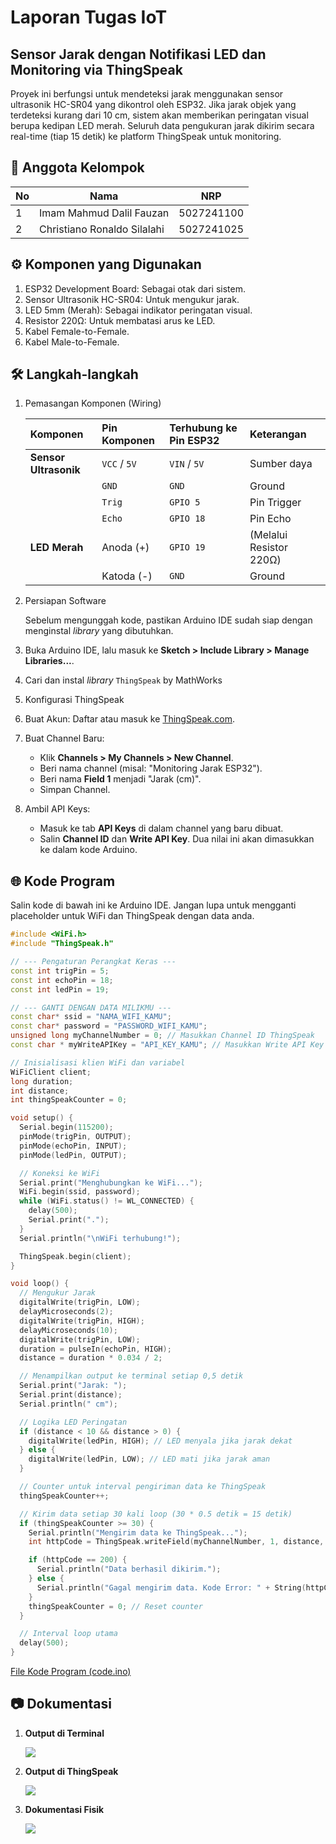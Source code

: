 # Laporan Tugas IoT
## Sensor Jarak dengan Notifikasi LED dan Monitoring via ThingSpeak
Proyek ini berfungsi untuk mendeteksi jarak menggunakan sensor ultrasonik HC-SR04 yang dikontrol oleh ESP32. Jika jarak objek yang terdeteksi kurang dari 10 cm, sistem akan memberikan peringatan visual berupa kedipan LED merah. Seluruh data pengukuran jarak dikirim secara real-time (tiap 15 detik) ke platform ThingSpeak untuk monitoring.

## 👥 Anggota Kelompok

| No | Nama                   | NRP         |
|----|------------------------|-------------|
| 1  | Imam Mahmud Dalil Fauzan     | 5027241100 |
| 2  | Christiano Ronaldo Silalahi| 5027241025         |

## ⚙️ Komponen yang Digunakan
1. ESP32 Development Board: Sebagai otak dari sistem.
2. Sensor Ultrasonik HC-SR04: Untuk mengukur jarak.
3. LED 5mm (Merah): Sebagai indikator peringatan visual.
4. Resistor 220Ω: Untuk membatasi arus ke LED.
6. Kabel Female-to-Female.
7. Kabel Male-to-Female.

## 🛠️ Langkah-langkah
1. Pemasangan Komponen (Wiring)

    | Komponen          | Pin Komponen | Terhubung ke Pin ESP32 | Keterangan                 |
    | :---------------- | :----------- | :--------------------- | :------------------------- |
    | **Sensor Ultrasonik** | `VCC` /  `5V`  | `VIN` / `5V`             | Sumber daya                |
    |                   | `GND`        | `GND`                  | Ground                     |
    |                   | `Trig`       | `GPIO 5`               | Pin Trigger                |
    |                   | `Echo`       | `GPIO 18`              | Pin Echo                   |
    | **LED Merah** | Anoda (+)    | `GPIO 19`              | (Melalui Resistor 220Ω)    |
    |                   | Katoda (-)   | `GND`                  | Ground                     |

2. Persiapan Software

    Sebelum mengunggah kode, pastikan Arduino IDE sudah siap dengan menginstal *library* yang dibutuhkan.
3. Buka Arduino IDE, lalu masuk ke **Sketch > Include Library > Manage Libraries...**.
4. Cari dan instal *library* `ThingSpeak` by MathWorks

5. Konfigurasi ThingSpeak
6. Buat Akun: Daftar atau masuk ke [ThingSpeak.com](https://thingspeak.com/).
7. Buat Channel Baru:
    - Klik **Channels > My Channels > New Channel**.
    - Beri nama channel (misal: "Monitoring Jarak ESP32").
    - Beri nama **Field 1** menjadi "Jarak (cm)".
    - Simpan Channel.
8. Ambil API Keys:
    - Masuk ke tab **API Keys** di dalam channel yang baru dibuat.
    - Salin **Channel ID** dan **Write API Key**. Dua nilai ini akan dimasukkan ke dalam kode Arduino.

## 🌐 Kode Program
Salin kode di bawah ini ke Arduino IDE. Jangan lupa untuk mengganti placeholder untuk WiFi dan ThingSpeak dengan data anda.

```cpp
#include <WiFi.h>
#include "ThingSpeak.h"

// --- Pengaturan Perangkat Keras ---
const int trigPin = 5;
const int echoPin = 18;
const int ledPin = 19;

// --- GANTI DENGAN DATA MILIKMU ---
const char* ssid = "NAMA_WIFI_KAMU";
const char* password = "PASSWORD_WIFI_KAMU";
unsigned long myChannelNumber = 0; // Masukkan Channel ID ThingSpeak
const char * myWriteAPIKey = "API_KEY_KAMU"; // Masukkan Write API Key

// Inisialisasi klien WiFi dan variabel
WiFiClient client;
long duration;
int distance;
int thingSpeakCounter = 0;

void setup() {
  Serial.begin(115200);
  pinMode(trigPin, OUTPUT);
  pinMode(echoPin, INPUT);
  pinMode(ledPin, OUTPUT);

  // Koneksi ke WiFi
  Serial.print("Menghubungkan ke WiFi...");
  WiFi.begin(ssid, password);
  while (WiFi.status() != WL_CONNECTED) {
    delay(500);
    Serial.print(".");
  }
  Serial.println("\nWiFi terhubung!");

  ThingSpeak.begin(client);
}

void loop() {
  // Mengukur Jarak
  digitalWrite(trigPin, LOW);
  delayMicroseconds(2);
  digitalWrite(trigPin, HIGH);
  delayMicroseconds(10);
  digitalWrite(trigPin, LOW);
  duration = pulseIn(echoPin, HIGH);
  distance = duration * 0.034 / 2;

  // Menampilkan output ke terminal setiap 0,5 detik
  Serial.print("Jarak: ");
  Serial.print(distance);
  Serial.println(" cm");

  // Logika LED Peringatan
  if (distance < 10 && distance > 0) {
    digitalWrite(ledPin, HIGH); // LED menyala jika jarak dekat
  } else {
    digitalWrite(ledPin, LOW); // LED mati jika jarak aman
  }

  // Counter untuk interval pengiriman data ke ThingSpeak
  thingSpeakCounter++;

  // Kirim data setiap 30 kali loop (30 * 0.5 detik = 15 detik)
  if (thingSpeakCounter >= 30) {
    Serial.println("Mengirim data ke ThingSpeak...");
    int httpCode = ThingSpeak.writeField(myChannelNumber, 1, distance, myWriteAPIKey);

    if (httpCode == 200) {
      Serial.println("Data berhasil dikirim.");
    } else {
      Serial.println("Gagal mengirim data. Kode Error: " + String(httpCode));
    }
    thingSpeakCounter = 0; // Reset counter
  }

  // Interval loop utama
  delay(500);
}
```
[File Kode Program (code.ino)](src/code.ino)
## 📷 Dokumentasi
1. **Output di Terminal**

   ![](src/ss-output-terminal.png)

2. **Output di ThingSpeak**
   
   ![](src/ss-output-thingspeak.png)

3. **Dokumentasi Fisik**
   
   ![](src/hasil-foto.jpg)
